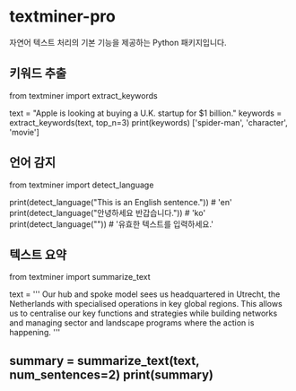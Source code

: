 # textminer-pro

자연어 텍스트 처리의 기본 기능을 제공하는 Python 패키지입니다.
## 키워드 추출
from textminer import extract_keywords

text = "Apple is looking at buying a U.K. startup for $1 billion."
keywords = extract_keywords(text, top_n=3)
print(keywords)
['spider-man', 'character', 'movie']

## 언어 감지
from textminer import detect_language

print(detect_language("This is an English sentence."))  # 'en'
print(detect_language("안녕하세요 반갑습니다."))            # 'ko'
print(detect_language(""))                              # '유효한 텍스트를 입력하세요.'

## 텍스트 요약
from textminer import summarize_text

text = '''
Our hub and spoke model sees us headquartered in Utrecht, the Netherlands with specialised operations in key global regions. This allows us to centralise our key functions and strategies while building networks and managing sector and landscape programs where the action is happening.
'''

summary = summarize_text(text, num_sentences=2)
print(summary)
---



